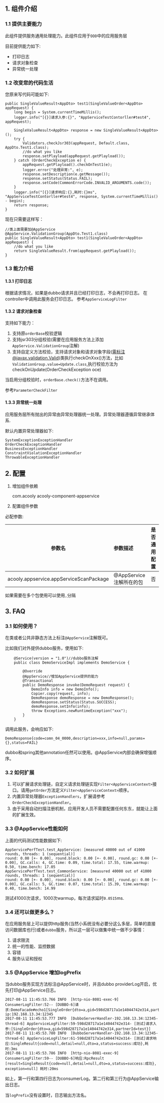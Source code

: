 <!-- title: appservice组件 -->
<!-- type: app -->
<!-- author: qiubo -->
## 1. 组件介绍

### 1.1 提供主要能力

此组件提供服务通用处理能力。此组件应用于`DDD`中的应用服务层

目前提供能力如下:

 * 打印日志
 * 请求对象检查
 * 异常统一处理

### 1.2 改变您的代码生活 

您原来写代码可能如下:

 
 	public SingleValueResult<AppDto> test1(SingleValueOrder<AppDto> appRequest) {
 		long begin = System.currentTimeMillis();
 		logger.info("[{}]请求入参:{}", "AppServiceTestContorller#test4", appRequest);
 		
 		SingleValueResult<AppDto> response = new SingleValueResult<AppDto>();
 		try {
 			Validators.checkJsr303(appRequest, Default.class, AppDto.Test1.class);
 			//do what you like
 			response.setPlayload(appRequest.getPlayload());
 		} catch (OrderCheckException e) {
 			appRequest.getPlayload().checkOnTest1(e);
 			logger.error("处理异常:", e);
 			response.setDescription(e.getMessage());
 			response.setStatus(Status.FAIL);
 			response.setCode(CommonErrorCode.INVALID_ARGUMENTS.code());
 		}
 		logger.info("[{}]请求响应:{},耗时:{}ms", "AppServiceTestContorller#test4", response, System.currentTimeMillis() - begin);
 		return response;
 	}

现在只需要这样写：

    //类上面需要加@AppService
 	@AppService.ValidationGroup(AppDto.Test1.class)
 	public SingleValueResult<AppDto> test1(SingleValueOrder<AppDto> appRequest) {
 		//do what you like
 		return SingleValueResult.from(appRequest.getPlayload());
 	}
 	
 
### 1.3 能力介绍

#### 1.3.1 打印日志

根据请求情况，如果是dubbo请求并且已经打印日志，不会再打印日志。
在controller中调用此服务会打印日志。
参考`AppServiceLogFilter`


#### 1.3.2  请求对象检查

支持如下能力：

1. 支持原`orderBase`校验逻辑
2. 支持jsr303分组校验(需要在应用服务方法上添加`AppService.ValidationGroup`注解)
3. 支持自定义方法校验，支持请求对象和请求对象字段(需标注@javax.validation.Valid)类执行checkOnXxx()方法，比如	`ValidationGroup.value=Update.class`,执行校验方法为checkOnUpdate(OrderCheckException oce)

当启用分组校验时，`orderBase.check()`方法不在调用。

参考`ParameterCheckFilter`


#### 1.3.3 异常统一处理

应用服务层所有抛出的异常由异常处理器统一处理。异常处理器遵循异常继承体系.

默认内置异常处理器如下:

	SystemExceptionExceptionHandler
	OrderCheckExceptionHandler
	BusinessExceptionHandler
	ConstraintViolationExceptionHandler
	ThrowableExceptionHandler

## 2. 配置

1) 增加组件依赖

    <dependency>
        <groupId>com.acooly</groupId>
        <artifactId>acooly-component-appservice</artifactId>
    </dependency>

2) 配置组件参数    

必配参数: 

|参数名|参数描述|是否通用配置|
|:---:|:------|:-----|
|acooly.appservice.appServiceScanPackage| @AppService注解所在的包|否|

如果需要在多个包使用可以使用`,`分隔

## 3. FAQ

### 3.1 如何使用？

在类或者公共非静态方法上标注`@AppService`注解既可。

比如我们对外提供dubbo服务，使用如下:

        @Service(version = "1.0")//dubbo服务注解
        public class DemoServiceImpl implements DemoService {
        	
        	@Override
        	@AppService//增加AppService提供的能力
        	@Transactional
        	public DemoResponse invoke(DemoRequest request) {
        		DemoInfo info = new DemoInfo();
        		Copier.copy(request, info);
        		DemoResponse demoResponse = new DemoResponse();
        		demoResponse.setStatus(Status.SUCCESS);
        		demoResponse.setInfo(info);
        		throw Exceptions.newRuntimeException("xxx");
        	}
        }

调用此服务，会响应如下:

    DemoResponse{code=comn_04_0000,description=xxx,info=null,params={},status=FAIL}

dubbo和spring其他annotation任然可以使用。@AppService内部会确保增强顺序。

### 3.2 如何扩展

1. 可以扩展请求处理链，自定义请求处理链实现`Filter<AppServiceContext>`接口。请用`getOrder`方法定义`Filter<AppServiceContext>`顺序。
2. 内置异常处理器`ExceptionHandlers`，扩展请参考`OrderCheckExceptionHandler`。
3. 由于采用自动扫描注册机制，应用开发人员不需要配置任何东东，就能让上面的扩展生效。

### 3.3 @AppService性能如何

上面的代码测试性能数据如下:
	
	AppServicePerfTest.test_AppService: [measured 40000 out of 41000 rounds, threads: 1 (sequential)]
 	round: 0.00 [+- 0.00], round.block: 0.00 [+- 0.00], round.gc: 0.00 [+- 0.00], GC.calls: 4, GC.time: 0.09, time.total: 17.55, time.warmup: 0.50, time.bench: 17.05
	AppServicePerfTest.test_CommonService: [measured 40000 out of 41000 rounds, threads: 1 (sequential)]
 	round: 0.00 [+- 0.00], round.block: 0.00 [+- 0.00], round.gc: 0.00 [+- 0.00], GC.calls: 5, GC.time: 0.07, time.total: 15.39, time.warmup: 0.40, time.bench: 14.99

测试41000次请求，1000次warmup，每次请求延时`0.0515`ms.


### 3.4 还可以做更多么？

在应用服务层上可以提供http服务(当然小系统没有必要分这么多层，简单的直接访问数据库也行)或者`dubbo`服务，所以这一层可以做集中统一做不少事情：

1. 请求限流
2. 统一的性能、监控数据
3. 容错
4. 服务认证和授权


### 3.5 @AppService 增加logPrefix


当dubbo服务实现方法标注@AppService时，并且dubbo providerLog开启，优先打印@AppService日志。

	2017-08-11 11:45:53.766 INFO  [http-nio-8081-exec-9] ConsumerLogFilter:52-- [DUBBO-6]请求:DemoFacade#echo1[SingleOrder{dto=a,gid=598d28717a1e14044742e314,partnerId=test}] ip:192.168.13.34:12345
	2017-08-11 11:45:53.777 INFO  [DubboServerHandler-192.168.13.34:12345-thread-6] AppServiceLogFilter:59-598d28717a1e14044742e314- [测试]请求入参:[SingleOrder{dto=a,gid=598d28717a1e14044742e314,partnerId=test}]
	2017-08-11 11:45:53.780 INFO  [DubboServerHandler-192.168.13.34:12345-thread-6] AppServiceLogFilter:61-598d28717a1e14044742e314- [测试]请求响应:SingleResult{code=null,detail=null,dto=a,status=success:成功},耗时:3ms
	2017-08-11 11:45:53.786 INFO  [http-nio-8081-exec-9] ConsumerLogFilter:59-- [DUBBO-6]响应:RpcResult [result=SingleResult{code=null,detail=null,dto=a,status=success:成功}, exception=null] 耗时:20ms

如上，第一行和第四行日志为consumerLog。第二行和第三行为@AppService输出日志。

当`logPrefix`没有设置时，日志输出方法名。
